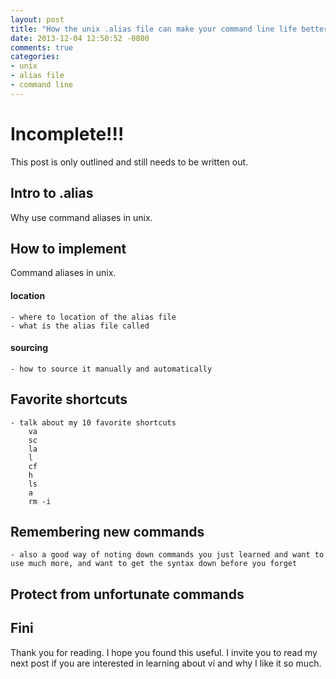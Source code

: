 ```yaml
---
layout: post
title: "How the unix .alias file can make your command line life better"
date: 2013-12-04 12:50:52 -0800
comments: true
categories:
- unix
- alias file
- command line
---
```

# Incomplete!!!
This post is only outlined and still needs to be written out.

## Intro to .alias
Why use command aliases in unix.

## How to implement
Command aliases in unix.
#### location
	- where to location of the alias file
	- what is the alias file called
#### sourcing
	- how to source it manually and automatically
## Favorite shortcuts
	- talk about my 10 favorite shortcuts
		va
		sc
		la
		l
		cf
		h
		ls
		a
		rm -i
## Remembering new commands
	- also a good way of noting down commands you just learned and want to use much more, and want to get the syntax down before you forget

## Protect from unfortunate commands

## Fini

Thank you for reading.  I hope you found this useful.  I invite you to read my next post if you are interested in learning about vi and why I like it so much.
